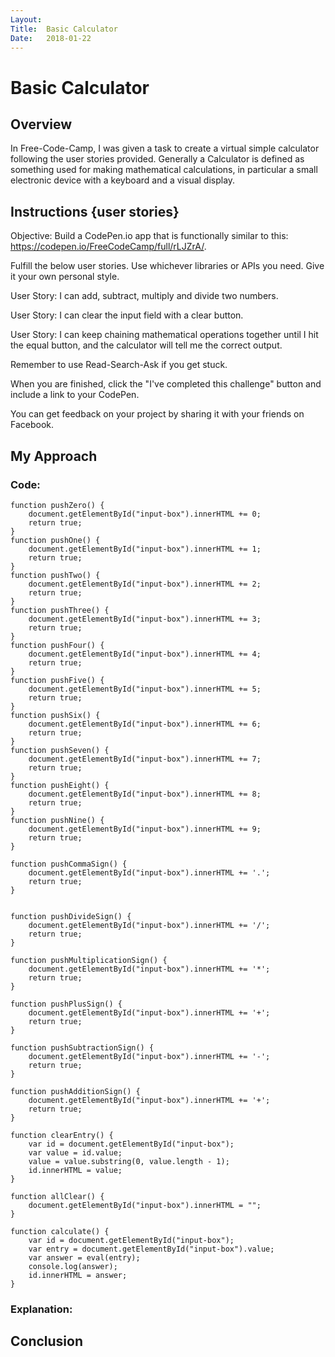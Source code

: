 ```yaml
---
Layout:
Title:  Basic Calculator
Date:   2018-01-22
---
```


# Basic Calculator

## Overview

In Free-Code-Camp, I was given a task to create a virtual simple calculator following the user stories provided. Generally a Calculator is defined as something used for making mathematical calculations, 
in particular a small electronic device with a keyboard and a visual display.


## Instructions {user stories}

Objective: Build a CodePen.io app that is functionally similar to this: https://codepen.io/FreeCodeCamp/full/rLJZrA/.

Fulfill the below user stories. Use whichever libraries or APIs you need. Give it your own personal style.

User Story: I can add, subtract, multiply and divide two numbers.

User Story: I can clear the input field with a clear button.

User Story: I can keep chaining mathematical operations together until I hit the equal button, and the calculator will tell me the correct output.

Remember to use Read-Search-Ask if you get stuck.

When you are finished, click the "I've completed this challenge" button and include a link to your CodePen. 

You can get feedback on your project by sharing it with your friends on Facebook.


## My Approach

### Code:

    function pushZero() {
        document.getElementById("input-box").innerHTML += 0;
        return true;
    }
    function pushOne() {
        document.getElementById("input-box").innerHTML += 1;
        return true;
    }
    function pushTwo() {
        document.getElementById("input-box").innerHTML += 2;
        return true;
    }
    function pushThree() {
        document.getElementById("input-box").innerHTML += 3;
        return true;
    }
    function pushFour() {
        document.getElementById("input-box").innerHTML += 4;
        return true;
    }
    function pushFive() {
        document.getElementById("input-box").innerHTML += 5;
        return true;
    }
    function pushSix() {
        document.getElementById("input-box").innerHTML += 6;
        return true;
    }
    function pushSeven() {
        document.getElementById("input-box").innerHTML += 7;
        return true;
    }
    function pushEight() {
        document.getElementById("input-box").innerHTML += 8;
        return true;
    }
    function pushNine() {
        document.getElementById("input-box").innerHTML += 9;
        return true;
    }

    function pushCommaSign() {
        document.getElementById("input-box").innerHTML += '.';
        return true;
    }


    function pushDivideSign() {
        document.getElementById("input-box").innerHTML += '/';
        return true;
    }

    function pushMultiplicationSign() {
        document.getElementById("input-box").innerHTML += '*';
        return true;
    }

    function pushPlusSign() {
        document.getElementById("input-box").innerHTML += '+';
        return true;
    }

    function pushSubtractionSign() {
        document.getElementById("input-box").innerHTML += '-';
        return true;
    }

    function pushAdditionSign() {
        document.getElementById("input-box").innerHTML += '+';
        return true;
    }

    function clearEntry() {
        var id = document.getElementById("input-box");
        var value = id.value;
        value = value.substring(0, value.length - 1);
        id.innerHTML = value;
    }

    function allClear() {
        document.getElementById("input-box").innerHTML = "";
    }

    function calculate() {
        var id = document.getElementById("input-box");
        var entry = document.getElementById("input-box").value;
        var answer = eval(entry);
        console.log(answer);
        id.innerHTML = answer;
    }

### Explanation:

    
## Conclusion